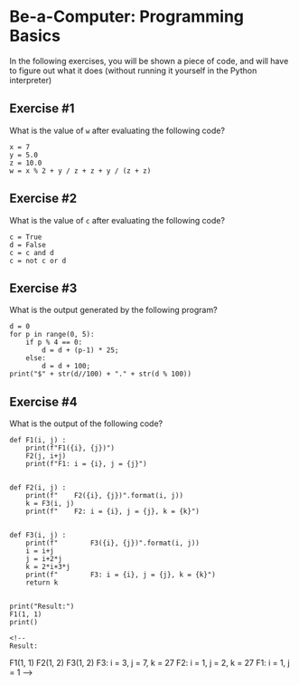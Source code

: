 # Be-a-Computer: Programming Basics

In the following exercises, you will be shown a piece of code, and will have to figure out what it does (without running it yourself in the Python interpreter)

## Exercise #1

What is the value of `w` after evaluating the following code?

    x = 7
    y = 5.0
    z = 10.0
    w = x % 2 + y / z + z + y / (z + z)

## Exercise #2

What is the value of `c` after evaluating the following code?

    c = True
    d = False
    c = c and d
    c = not c or d

## Exercise #3

What is the output generated by the following program?

    d = 0
    for p in range(0, 5):
        if p % 4 == 0:
            d = d + (p-1) * 25;
        else:
            d = d + 100;
    print("$" + str(d//100) + "." + str(d % 100))

## Exercise #4

What is the output of the following code?

    def F1(i, j) :
        print(f"F1({i}, {j})")
        F2(j, i+j)
        print(f"F1: i = {i}, j = {j}")
        

    def F2(i, j) :
        print(f"    F2({i}, {j})".format(i, j))
        k = F3(i, j)
        print(f"    F2: i = {i}, j = {j}, k = {k}")
        

    def F3(i, j) :
        print(f"        F3({i}, {j})".format(i, j))
        i = i+j
        j = i+2*j
        k = 2*i+3*j
        print(f"        F3: i = {i}, j = {j}, k = {k}")
        return k
        

    print("Result:")
    F1(1, 1)
    print()
    
    <!-- 
    Result:
F1(1, 1)
    F2(1, 2)
        F3(1, 2)
        F3: i = 3, j = 7, k = 27
    F2: i = 1, j = 2, k = 27
F1: i = 1, j = 1
     -->